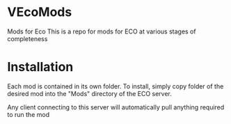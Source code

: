 # VEcoMods
Mods for Eco
This is a repo for mods for ECO at various stages of completeness

# Installation
Each mod is contained in its own folder. To install, simply copy folder of the desired mod into the "Mods" directory of the ECO server.

Any client connecting to this server will automatically pull anything required to run the mod
